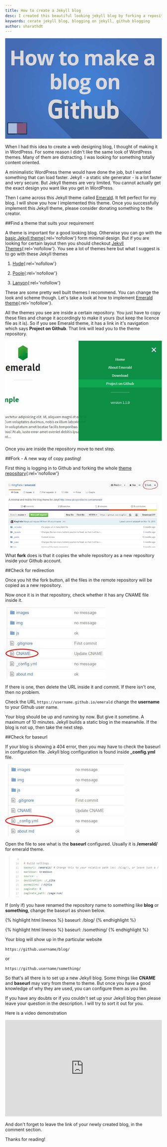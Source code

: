 ```yaml
---
title: How to create a Jekyll blog
desc: I created this beautiful looking jekyll blog by forking a repository. You can also fork it to make it yours.  Jekyll is a simple blog generator. You can use this as a static site builder.
keywords: cerate jekyll blog, blogging on jekyll, github blogging
author: sharathdt
---
```


<img alt="How to create a website using Github pages" title="How to create a website using Github pages" itemprop="thumbnailUrl" src="/images/how-to-create-a-blog-on-github-pages.jpg">

When I had this idea to create a web designing blog, I thought of making it in WordPress. For some reason I didn't like the same look of WordPress themes. Many of them are distracting. I was looking for something totally content oriented.

A minimalistic WordPress theme would have done the job, but I wanted something that can load faster. Jekyll - a static site generator - is a lot faster and very secure. But Jekyll themes are very limited. You cannot actually get the exact design you want like you get in WordPress.

Then I came across this Jekyll theme called [Emerald](http://www.jacoporabolini.com/emerald/).	It felt perfect for my blog. I will show you how I implemented this theme. Once you successfully implement this Jekyll theme, please consider donating something to the creator.

##Find a theme that suits your requirement

A theme is important for a good looking blog. Otherwise you can go with the [basic Jekyll theme](http://www.jekyllnow.com/){:rel='nofollow'} form minimal design. But if you are looking for certain layout then you should checkout [Jekyll Themes](http://jekyllthemes.org/){:rel='nofollow'}. You see a lot of themes here but what I suggest is to go with these Jekyll themes

1. [Hyde](http://hyde.getpoole.com/){:rel='nofollow'}


2. [Poole](http://demo.getpoole.com/){:rel='nofollow'}


3. [Lanyon](http://lanyon.getpoole.com/){:rel='nofollow'}

These are some pretty well built themes I recommend. You can change the look and scheme though. Let's take a look at how to implement [Emerald theme](http://www.jacoporabolini.com/emerald/){:rel='nofollow'}.

All the themes you see are inside a certain repository. You just have to copy these files and change it accordingly to make it yours (but keep the licence file as it is). So if you see Emerald theme, it has a link in it's navigation which says **Project on Github**. That link will lead you to the theme repository.

![Jekyll theme respository](/images/fork-jekyll-theme-screenshot-2.jpg)

Once you are inside the repository move to next step.

##Fork - A new way of copy pasting!


First thing is logging in to Github and forking the whole [theme repository](https://github.com/KingFelix/emerald){:rel='nofollow'}

![Fork a repository](/images/fork-jekyll-theme-screenshot.JPG)

What **fork** does is that it copies the whole repository as a new repository inside your Github account.

##Check for redirection

Once you hit the fork button, all the files in the remote repository will be copied as a new repository.

Now once it is in that repository, check whether it has any CNAME file inside it.

![CNAME in repository](/images/CNAME-in-repository.JPG)

If there is one, then delete the URL inside it and commit. If there isn't one, then no problem.

Check the URL  ``` https://username.github.io/emerald ```
change the **username** to your Github user name.

Your blog should be up and running by now. But give it sometime. A maximum of 10 minutes. Jekyll builds a static blog in the meanwhile. If the blog is not up, then take the next step.

##Check for baseurl

If your blog is showing a 404 error, then you may have to check the baseurl in configuration file.
Jekyll blog configuration is found inside **_config.yml** file.

![_config.yml in repository](/images/config.yml-in-repository.jpg)

Open the file to see what is the **baseurl** configured. Usually it is **/emerald/** for emerald theme.

![inside _config.yml in repository](/images/inside-config.yml-jekyll-blog.JPG)

If (only if) you have renamed the repository name to something like **blog** or **something**, change the baseurl as shown below.

{% highlight html linenos %}
baseurl:	/blog/
{% endhighlight %}


{% highlight html linenos %}
baseurl:	/something/
{% endhighlight %}


Your blog will show up in the particular website

``` https://github.username/blog/ ```

or

``` https://github.username/something/ ```


So that's all there is to set up a new Jekyll blog. Some things like **CNAME** and **baseurl** may vary from theme to theme. But once you have a good knowledge of why they are used, you can configure them as you like.

If you have any doubts or if you couldn't set up your Jekyll blog then please leave your question in the description. I will try to sort it out for you.

Here is a video demonstration

<iframe itemscope="" itemprop="video" width="100%" height="310" src="https://www.youtube.com/embed/U0idtvxVo9I?rel=0" frameborder="0" allowfullscreen></iframe>


And don't forget to leave the link of your newly created blog, in the comment section.

Thanks for reading!